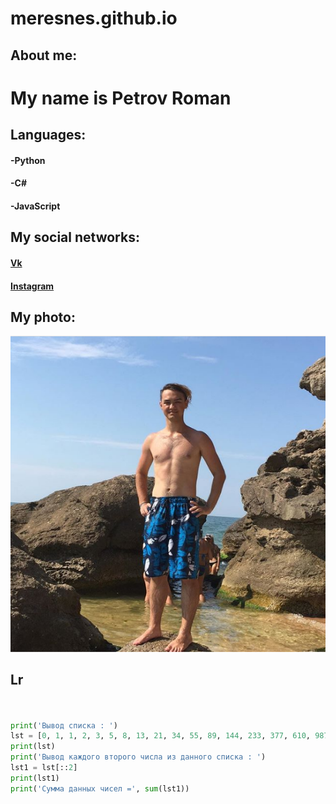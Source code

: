 # meresnes.github.io
## About me:

# My name is Petrov Roman

## Languages:
#### -Python  
#### -C#    
#### -JavaScript

## My social networks:

#### [Vk](https://vk.com/ramzess7878)  
#### [Instagram](https://www.instagram.com/meresnes/)  

## My photo:
!['Ph'](https://github.com/meresnes/meresnes.github.io/raw/master/My.png)

## Lr
```python


print('Вывод списка : ')
lst = [0, 1, 1, 2, 3, 5, 8, 13, 21, 34, 55, 89, 144, 233, 377, 610, 987, 1597, 2584, 4181, 6765, 10946]
print(lst)
print('Вывод каждого второго числа из данного списка : ')
lst1 = lst[::2]
print(lst1)
print('Сумма данных чисел =', sum(lst1))

```
 